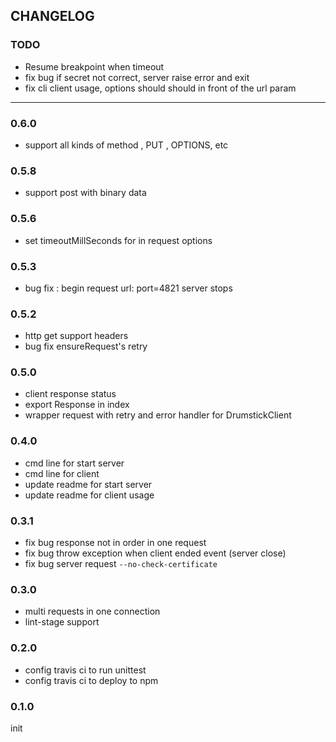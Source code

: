 ## CHANGELOG

### TODO

* Resume breakpoint when timeout
* fix bug if secret not correct, server raise error and exit
* fix cli client usage, options should should in front of the url param 

-------------

### 0.6.0

* support all kinds of method , PUT , OPTIONS, etc

### 0.5.8

* support post with binary data

### 0.5.6

* set timeoutMillSeconds for in request options

### 0.5.3

* bug fix : begin request url: port=4821 server stops

### 0.5.2

* http get support headers
* bug fix ensureRequest's retry

### 0.5.0

* client response status
* export Response in index
* wrapper request with retry and error handler for DrumstickClient

### 0.4.0

* cmd line for start server
* cmd line for client
* update readme for start server 
* update readme for client usage

### 0.3.1

* fix bug response not in order in one request
* fix bug throw exception when client ended event (server close) 
* fix bug server request `--no-check-certificate`

### 0.3.0

* multi requests in one connection
* lint-stage support

### 0.2.0

* config travis ci to run unittest
* config travis ci to deploy to npm

### 0.1.0

init

